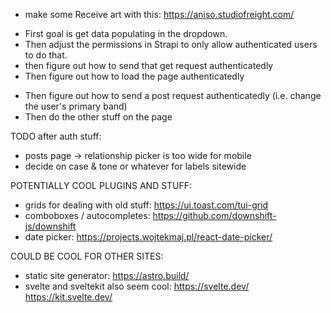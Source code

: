 - make some Receive art with this: https://aniso.studiofreight.com/

+ First goal is get data populating in the dropdown.
+ Then adjust the permissions in Strapi to only allow authenticated users to do that.
+ then figure out how to send that get request authenticatedly
+ Then figure out how to load the page authenticatedly
- Then figure out how to send a post request authenticatedly (i.e. change the user's primary band)
- Then do the other stuff on the page



TODO after auth stuff:
- posts page -> relationship picker is too wide for mobile
- decide on case & tone or whatever for labels sitewide


POTENTIALLY COOL PLUGINS AND STUFF:
- grids for dealing with old stuff: https://ui.toast.com/tui-grid
- comboboxes / autocompletes: https://github.com/downshift-js/downshift
- date picker: https://projects.wojtekmaj.pl/react-date-picker/


COULD BE COOL FOR OTHER SITES:
- static site generator: https://astro.build/
- svelte and sveltekit also seem cool: https://svelte.dev/ https://kit.svelte.dev/